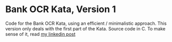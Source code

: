 # Bank OCR Kata, Version 1

Code for the Bank OCR Kata, using an efficient / minimalistic approach. This version only deals with the first part of the Kata. Source code in C. To make sense of it, read [my linkedin post](https://www.linkedin.com/pulse/compact-highly-efficient-solution-bank-ocr-kata-carlo-pescio-22zdf/)
